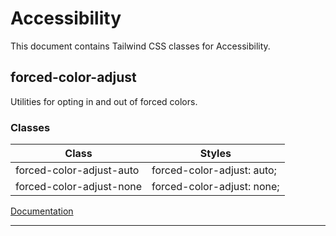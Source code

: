 # Accessibility

This document contains Tailwind CSS classes for Accessibility.

## forced-color-adjust

Utilities for opting in and out of forced colors.

### Classes

| Class | Styles |
| --- | --- |
| forced-color-adjust-auto | forced-color-adjust: auto; |
| forced-color-adjust-none | forced-color-adjust: none; |

[Documentation](https://tailwindcss.com/docs/forced-color-adjust)

---

